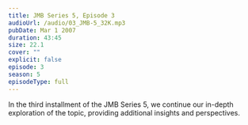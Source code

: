 ```yaml
---
title: JMB Series 5, Episode 3
audioUrl: /audio/03_JMB-5_32K.mp3
pubDate: Mar 1 2007
duration: 43:45
size: 22.1
cover: ""
explicit: false
episode: 3
season: 5
episodeType: full
---
```

In the third installment of the JMB Series 5, we continue our in-depth exploration of the topic, providing additional insights and perspectives.
